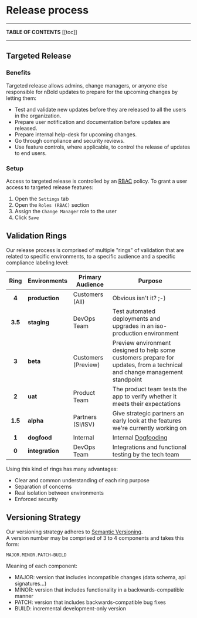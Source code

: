 # Release process

---

**TABLE OF CONTENTS**
[[toc]]

---

## Targeted Release

### Benefits
Targeted release allows admins, change managers, or anyone else responsible for nBold updates to prepare for the upcoming changes by letting them:
- Test and validate new updates before they are released to all the users in the organization.
- Prepare user notification and documentation before updates are released.
- Prepare internal help-desk for upcoming changes.
- Go through compliance and security reviews.
- Use feature controls, where applicable, to control the release of updates to end users.

### Setup
Access to targeted release is controlled by an [RBAC](/trust-center/role-based-access-control.md) policy. To grant a user access to targeted release features:
1. Open the `Settings` tab
2. Open the `Roles (RBAC)` section
3. Assign the `Change Manager` role to the user
4. Click `Save`

## Validation Rings

Our release process is comprised of multiple "rings" of validation that are related to specific environments, to a specific audience and a specific compliance labeling level:

| Ring | Environments | Primary Audience | Purpose |
|:-------:|--------------|------------------|---------|
| **4** | **production** | Customers (All) | Obvious isn't it? ;-) |
| **3.5** | **staging** | DevOps Team | Test automated deployments and upgrades in an iso-production environment |
| **3** | **beta** | Customers (Preview) | Preview environment designed to help some customers prepare for updates, from a technical and change management standpoint |
| **2** | **uat** | Product Team | The product team tests the app to verify whether it meets their expectations |
| **1.5** | **alpha** | Partners (SI/ISV) | Give strategic partners an early look at the features we're currently working on |
| **1** | **dogfood** | Internal | Internal [Dogfooding](https://en.wikipedia.org/wiki/Eating_your_own_dog_food) |
| **0** | **integration** | DevOps Team | Integrations and functional testing by the tech team |

Using this kind of rings has many advantages:
* Clear and common understanding of each ring purpose
* Separation of concerns
* Real isolation between environments
* Enforced security


## Versioning Strategy

Our versioning strategy adheres to [Semantic Versioning](https://semver.org/).  
A version number may be comprised of 3 to 4 components and takes this form:

```
MAJOR.MINOR.PATCH-BUILD
```

Meaning of each component:
* MAJOR: version that includes incompatible changes (data schema, api signatures...)
* MINOR: version that includes functionality in a backwards-compatible manner
* PATCH: version that includes backwards-compatible bug fixes
* BUILD: incremental development-only version
